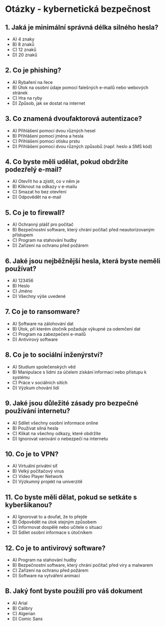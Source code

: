 # Otázky - kybernetická bezpečnost

## 1. Jaká je minimální správná délka silného hesla?

* A) 4 znaky
* B) 8 znaků
* C) 12 znaků
* D) 20 znaků

## 2. Co je phishing?  

* A) Rybaření na řece
* B) Útok na osobní údaje pomocí falešných e-mailů nebo webových stránek
* C) Hra na ryby
* D) Způsob, jak se dostat na internet

## 3. Co znamená dvoufaktorová autentizace?
  
* A) Přihlášení pomocí dvou různých hesel
* B) Přihlášení pomocí jména a hesla
* C) Přihlášení pomocí otisku prstu
* D) Přihlášení pomocí dvou různých způsobů (např. heslo a SMS kód)

## 4. Co byste měli udělat, pokud obdržíte podezřelý e-mail?
  
* A) Otevřít ho a zjistit, co v něm je
* B) Kliknout na odkazy v e-mailu
* C) Smazat ho bez otevření
* D) Odpovědět na e-mail

## 5. Co je to firewall?
  
* A) Ochranný plášť pro počítač
* B) Bezpečnostní software, který chrání počítač před neautorizovaným přístupem
* C) Program na stahování hudby
* D) Zařízení na ochranu před požárem

## 6. Jaké jsou nejběžnější hesla, která byste neměli používat?
  
* A) 123456
* B) Heslo
* C) Jméno
* D) Všechny výše uvedené

## 7. Co je to ransomware?
  
* A) Software na zálohování dat
* B) Útok, při kterém útočník požaduje výkupné za odemčení dat
* C) Program na zabezpečení e-mailů
* D) Antivirový software

## 8. Co je to sociální inženýrství?
  
* A) Studium společenských věd
* B) Manipulace s lidmi za účelem získání informací nebo přístupu k systému
* C) Práce v sociálních sítích
* D) Výzkum chování lidí

## 9. Jaké jsou důležité zásady pro bezpečné používání internetu?
  
* A) Sdílet všechny osobní informace online
* B) Používat silná hesla
* C) Klikat na všechny odkazy, které obdržíte
* D) Ignorovat varování o nebezpečí na internetu

## 10. Co je to VPN?
  
* A) Virtuální privátní síť
* B) Velký počítačový virus
* C) Video Player Network
* D) Výzkumný projekt na univerzitě

## 11. Co byste měli dělat, pokud se setkáte s kyberšikanou?
  
* A) Ignorovat to a doufat, že to přejde
* B) Odpovědět na útok stejným způsobem
* C) Informovat dospělé nebo učitele o situaci
* D) Sdílet osobní informace s útočníkem

## 12. Co je to antivirový software?
  
* A) Program na stahování hudby
* B) Bezpečnostní software, který chrání počítač před viry a malwarem
* C) Zařízení na ochranu před požárem
* D) Software na vytváření animací

## B. Jaký font byste použili pro váš dokument

* A) Arial
* B) Calibry
* C) Algerian
* D) Comic Sans
